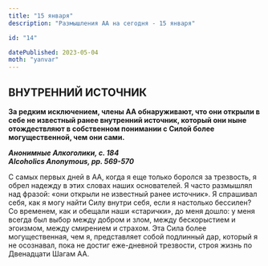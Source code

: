 ```yaml
---
title: "15 января"
description: "Размышления АА на сегодня - 15 января"

id: "14"

datePublished: 2023-05-04
moth: "yanvar"
---
```


## ВНУТРЕННИЙ ИСТОЧНИК

**За редким исключением, члены АА обнаруживают, что они открыли в себе не
известный ранее внутренний источник, который они ныне отождествляют в
собственном понимании с Силой более могущественной, чем они сами.**

**_Анонимные Алкоголики, с. 184  
Alcoholics Anonymous, pp. 569-570_**

C самых первых дней в АА, когда я еще только боролся за трезвость, я обрел
надежду в этих словах наших основателей. Я часто размышлял над фразой: «они
открыли не известный ранее источник». Я спрашивал себя, как я могу найти Силу
внутри себя, если я настолько бессилен? Со временем, как и обещали наши
«старички», до меня дошло: у меня всегда был выбор между добром и злом, между
бескорыстием и эгоизмом, между смирением и страхом. Эта Сила более
могущественная, чем я, представляет собой подлинный дар, который я не
осознавал, пока не достиг еже-дневной трезвости, строя жизнь по Двенадцати
Шагам АА.
